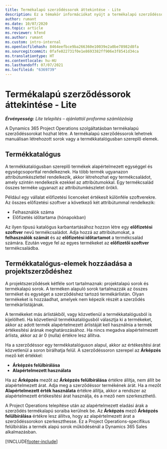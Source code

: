```yaml
---
title: Termékalapú szerződéssorok áttekintése - Lite
description: Ez a témakör információkat nyújt a termékalapú szerződéssorokról.
author: rumant
ms.date: 10/07/2020
ms.topic: article
ms.reviewer: kfend
ms.author: rumant
ms.custom: intro-internal
ms.openlocfilehash: 8464eefbce9ba266360e10039e2a0be78982d8fa
ms.sourcegitcommit: 0fafe022731f0e1e8693382ff906e3f8541d34ca
ms.translationtype: HT
ms.contentlocale: hu-HU
ms.lasthandoff: 07/07/2021
ms.locfileid: "6369739"
---
```

# <a name="product-based-contract-lines-overview---lite"></a>Termékalapú szerződéssorok áttekintése - Lite

_**Érvényesség:** Lite telepítés – ajánlattól proforma számlázásig_

A Dynamics 365 Project Operations szolgáltatásban termékalapú szerződéssorokat hozhat létre. A termékalapú szerződéssorok lehetnek manuálisan létrehozott sorok vagy a termékkatalógusban szereplő elemek.

## <a name="product-catalog"></a>Termékkatalógus

A termékkatalógusban szereplő termékek alapértelmezett egységgel és egységcsoporttal rendelkeznek. Ha több termék ugyanazon attribútumkészlettel rendelkezik, akkor létrehozhat egy termékcsaládot, amely szintén rendelkezik ezekkel az attribútumokkal. Egy termékcsalád összes terméke ugyanazt az attribútumkészletet örökli.

Például egy vállalat előfizetési licenceket értékesít különféle szoftverekre. Az összes előfizetési szoftver a következő két attribútummal rendelkezik:

- Felhasználók száma
- Előfizetés időtartama (hónapokban)

Az ilyen típusú katalógus karbantartásához hozzon létre egy **előfizetési szoftver** nevű termékcsaládot. Adja hozzá az attribútumokat, a **felhasználók számát** és az **előfizetési időtartamot** a termékcsalád számára. Ezután vegye fel az egyes termékeket az **előfizetői szoftver** termékcsaládba.

## <a name="add-product-catalog-items-to-a-project-contract"></a>Termékkatalógus-elemek hozzáadása a projektszerződéshez

A projektszerződések kétféle sort tartalmaznak: projektalapú sorok és termékalapú sorok. A terméken alapuló sorok tartalmazzák az összes terméket és egységet a szerződéshez tartozó termékárlistán. Olyan termékeket is hozzáadhat, amelyek nem képezik részét a szerződés termékárlistájának.

A termékeket más árlistákből, vagy közvetlenül a termékkatalógusból is kijelölheti. Ha közvetlenül termékkatalógusból választja ki a termékeket, akkor az adott termék alapértelmezett árlistáját kell használnia a termék értékesítési árának meghatározásához. Ha nincs megadva alapértelmezett árlista, akkor az ár 0 (nulla) értékre lesz állítva.

Ha a szerződéssor egy termékkatalóguson alapul, akkor az értékesítési árat közvetlenül a soron bírálhatja felül. A szerződéssoron szerepel az **Árképzés** mező két értékkel:

- **Árképzés felülbírálása**
- **Alapértelmezett használata**

Ha az **Árképzés** mezőt az **Árképzés felülbírálása** értékre állítja, nem állít be alapértelmezett árat. Adja meg a szerződéssor termékének árát. Ha a mezőt **Alapértelmezett érték használata** értékre állítja, akkor a rendszer az alapértelmezett értékesítési árat használja, és a mező nem szerkeszthető.

A Project Operations telepítése után az alapértelmezett eladási árak a szerződés termékalapú soraiba kerülnek be. Az **Árképzés** mező **Árképzés felülbírálása** értékre lesz állítva, hogy az alapértelmezett árat a szerződéssorokon szerkeszthesse. Ez a Project Operations-specifikus felülbírálás a termék alapú sorok működésénál a Dynamics 365 Sales alkalmazásban.


[!INCLUDE[footer-include](../../includes/footer-banner.md)]